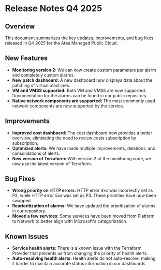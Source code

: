 # Release Notes Q4 2025

## Overview

This document summarizes the key updates, improvements, and bug fixes released in Q4 2025 for the Atea Managed Public Cloud.

## New Features

- **Monitoring version 2:** We can now create custom parameters per alarm and completely custom alarms.
- **New patch dashboard:** A new dashboard now displays data about the patching of virtual machines.
- **VM and VMSS supported:** Both VM and VMSS are now supported. Documentation for the alarms can be found in our public repository.
- **Native network components are supported:** The most commonly used network components are now supported by the service.

## Improvements

- **Improved cost dashboard:** The cost dashboard now provides a better overview, eliminating the need to review costs subscription by subscription.
- **Optimized alerts:** We have made multiple improvements, deletions, and consolidations of alerts.
- **New version of Terraform:** With version 2 of the monitoring code, we now use the latest version of Terraform.

## Bug Fixes

- **Wrong priority on HTTP errors:** HTTP error 4xx was incorrectly set as P2, while HTTP error 5xx was set as P3. These priorities have now been swapped.
- **Reprioritization of alarms:** We have updated the prioritization of alarms in our repository.
- **Moved a few services:** Some services have been moved from Platform to Network to better align with Microsoft's categorization.

## Known Issues

- **Service health alerts:** There is a known issue with the Terraform Provider that prevents us from changing the priority of health alerts.
- **Auto-resolving health alerts:** Health alerts do not auto-resolve, making it harder to maintain accurate status information in our dashboards.
